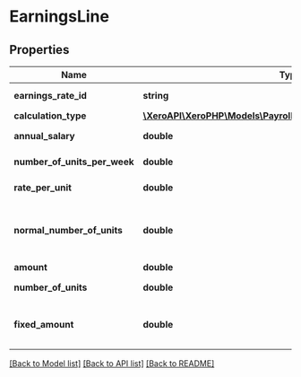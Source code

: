# EarningsLine

## Properties

 Name                         | Type                                                                                                | Description                                                                                 | Notes      
------------------------------|-----------------------------------------------------------------------------------------------------|---------------------------------------------------------------------------------------------|------------
 **earnings_rate_id**         | **string**                                                                                          | Xero unique id for earnings rate                                                            |
 **calculation_type**         | [**\XeroAPI\XeroPHP\Models\PayrollAu\EarningsRateCalculationType**](EarningsRateCalculationType.md) |                                                                                             | [optional] 
 **annual_salary**            | **double**                                                                                          | Annual salary for earnings line                                                             | [optional] 
 **number_of_units_per_week** | **double**                                                                                          | number of units for earning line                                                            | [optional] 
 **rate_per_unit**            | **double**                                                                                          | Rate per unit of the EarningsLine.                                                          | [optional] 
 **normal_number_of_units**   | **double**                                                                                          | Normal number of units for EarningsLine. Applicable when RateType is \&quot;MULTIPLE\&quot; | [optional] 
 **amount**                   | **double**                                                                                          | Earnings rate amount                                                                        | [optional] 
 **number_of_units**          | **double**                                                                                          | Earnings rate number of units.                                                              | [optional] 
 **fixed_amount**             | **double**                                                                                          | Earnings rate amount. Only applicable if the EarningsRate RateType is Fixed                 | [optional] 

[[Back to Model list]](../README.md#documentation-for-models) [[Back to API list]](../README.md#documentation-for-api-endpoints) [[Back to README]](../README.md)


